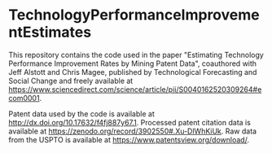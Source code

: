 # TechnologyPerformanceImprovementEstimates
This repository contains the code used in the paper "Estimating Technology Performance Improvement Rates by Mining Patent Data", coauthored with Jeff Alstott and Chris Magee, published by Technological Forecasting and Social Change and freely available at https://www.sciencedirect.com/science/article/pii/S0040162520309264#ecom0001.

Patent data used by the code is available at http://dx.doi.org/10.17632/f4fj887y67.1. Processed patent citation data is available at https://zenodo.org/record/3902550#.Xu-DlWhKiUk. Raw data from the USPTO is available at https://www.patentsview.org/download/.
